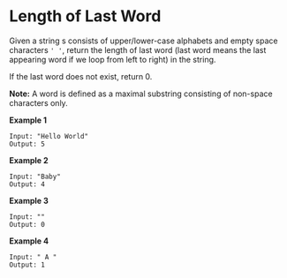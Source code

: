 # Length of Last Word

Given a string s consists of upper/lower-case alphabets and empty space characters <code>' '</code>, return the length of last word (last word means the last appearing word if we loop from left to right) in the string.

If the last word does not exist, return 0.

**Note:** A word is defined as a maximal substring consisting of non-space characters only.

**Example 1**
```
Input: "Hello World"
Output: 5
```

**Example 2**
```
Input: "Baby"
Output: 4
```

**Example 3**
```
Input: ""
Output: 0
```

**Example 4**
```
Input: " A " 
Output: 1
```
